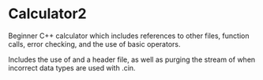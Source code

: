 # Calculator2

Beginner C++ calculator which includes references to other files, function calls, error checking, and the use of basic operators.

Includes the use of <iostream> and a header file, as well as purging the stream of <iostream> when incorrect data types are used with 
.cin.
